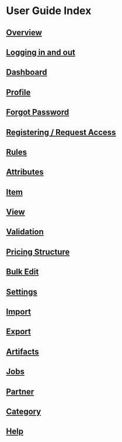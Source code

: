 # User Guide Index

## [Overview](user-overview.md)

## [Logging in and out](log-in.md)

## [Dashboard](dashboard.md)

## [Profile](profile.md)

## [Forgot Password](forgot-password.md)

## [Registering / Request Access](registering-request-access/)

## [Rules](rules.md)

## [Attributes](attributes.md)

## [Item](item.md)

## [View](view.md)

## [Validation](validation.md)

## [Pricing Structure](pricing-structure.md)

## [Bulk Edit](bulk-edit.md)

## [Settings](settings.md)

## [Import](import.md)

## [Export](export.md)

## [Artifacts](artifacts.md)

## [Jobs](jobs.md)

## [Partner](partner.md)

## [Category](category.md)

## [Help](help.md)









